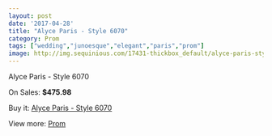 ```yaml
---
layout: post
date: '2017-04-28'
title: "Alyce Paris - Style 6070"
category: Prom
tags: ["wedding","junoesque","elegant","paris","prom"]
image: http://img.sequinious.com/17431-thickbox_default/alyce-paris-style-6070.jpg
---
```

Alyce Paris - Style 6070

On Sales: **$475.98**
<a href="https://www.sequinious.com/prom/8218-alyce-paris-style-6070.html"><amp-img layout="responsive" width="600" height="600" src="//img.sequinious.com/17431-thickbox_default/alyce-paris-style-6070.jpg" alt="Alyce Paris - Style 6070 0" /></a>

Buy it: [Alyce Paris - Style 6070](https://www.sequinious.com/prom/8218-alyce-paris-style-6070.html "Alyce Paris - Style 6070")

View more: [Prom](https://www.sequinious.com/7-prom "Prom")